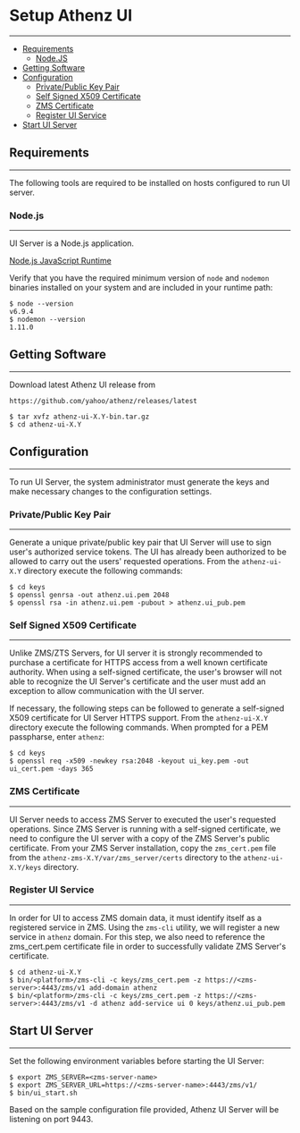 # Setup Athenz UI
-----------------

* [Requirements](#requirements)
    * [Node.JS](#nodejs)
* [Getting Software](#getting-software)
* [Configuration](#configuration)
    * [Private/Public Key Pair](#privatepublic-key-pair)
    * [Self Signed X509 Certificate](#self-signed-x509-certificate)
    * [ZMS Certificate](#zms-certificate)
    * [Register UI Service](#register-ui-service)
* [Start UI Server](#start-ui-server)

## Requirements
---------------

The following tools are required to be installed on hosts
configured to run UI server.

### Node.js
-----------

UI Server is a Node.js application.

[Node.js JavaScript Runtime](https://nodejs.org/en/)

Verify that you have the required minimum version of `node` and
`nodemon` binaries installed on your system and are included
in your runtime path:

```shell
$ node --version
v6.9.4
$ nodemon --version
1.11.0
```

## Getting Software
-------------------

Download latest Athenz UI release from

```
https://github.com/yahoo/athenz/releases/latest
```

```shell
$ tar xvfz athenz-ui-X.Y-bin.tar.gz
$ cd athenz-ui-X.Y
```

## Configuration
----------------

To run UI Server, the system administrator must generate the keys
and make necessary changes to the configuration settings.

### Private/Public Key Pair
---------------------------

Generate a unique private/public key pair that UI Server will use
to sign user's authorized service tokens. The UI has already been
authorized to be allowed to carry out the users' requested
operations. From the `athenz-ui-X.Y` directory execute the following
commands:

```shell
$ cd keys
$ openssl genrsa -out athenz.ui.pem 2048
$ openssl rsa -in athenz.ui.pem -pubout > athenz.ui_pub.pem
```

### Self Signed X509 Certificate
--------------------------------

Unlike ZMS/ZTS Servers, for UI server it is strongly recommended
to purchase a certificate for HTTPS access from a well known
certificate authority. When using a self-signed certificate,
the user's browser will not able to recognize the UI Server's
certificate and the user must add an exception to allow
communication with the UI server.

If necessary, the following steps can be followed to generate
a self-signed X509 certificate for UI Server HTTPS support.
From the `athenz-ui-X.Y` directory execute the following
commands. When prompted for a PEM passpharse, enter `athenz`:

```shell
$ cd keys
$ openssl req -x509 -newkey rsa:2048 -keyout ui_key.pem -out ui_cert.pem -days 365
```

### ZMS Certificate
-------------------

UI Server needs to access ZMS Server to executed the user's requested
operations. Since ZMS Server is running with a self-signed certificate,
we need to configure the UI server with a copy of the ZMS Server's
public certificate. From your ZMS Server installation, copy the
`zms_cert.pem` file from the `athenz-zms-X.Y/var/zms_server/certs` directory
to the `athenz-ui-X.Y/keys` directory.

### Register UI Service
------------------------

In order for UI to access ZMS domain data, it must identify itself
as a registered service in ZMS. Using the `zms-cli` utility, we will
register a new service in `athenz` domain. For this step, we also
need to reference the zms_cert.pem certificate file in order to
successfully validate ZMS Server's certificate.

```shell
$ cd athenz-ui-X.Y
$ bin/<platform>/zms-cli -c keys/zms_cert.pem -z https://<zms-server>:4443/zms/v1 add-domain athenz
$ bin/<platform>/zms-cli -c keys/zms_cert.pem -z https://<zms-server>:4443/zms/v1 -d athenz add-service ui 0 keys/athenz.ui_pub.pem
```

## Start UI Server
------------------

Set the following environment variables before starting the UI Server:

```shell
$ export ZMS_SERVER=<zms-server-name>
$ export ZMS_SERVER_URL=https://<zms-server-name>:4443/zms/v1/
$ bin/ui_start.sh
```

Based on the sample configuration file provided, Athenz UI Server will be listening
on port 9443.
